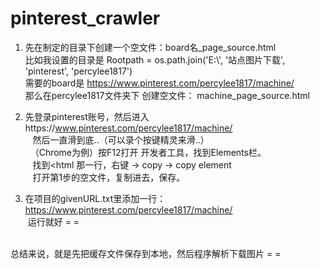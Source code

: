 # pinterest_crawler

1. 先在制定的目录下创建一个空文件：board名_page_source.html <br>
  比如我设置的目录是 Rootpath = os.path.join('E:\\', '站点图片下载', 'pinterest', 'percylee1817')<br>
  需要的board是 https://www.pinterest.com/percylee1817/machine/<br>
  那么在percylee1817文件夹下 创建空文件： machine_page_source.html<br>
 
2. 先登录pinterest账号，然后进入https://www.pinterest.com/percylee1817/machine/<br>
    然后一直滑到底..（可以录个按键精灵来滑..）<br>
   （Chrome为例）按F12打开 开发者工具，找到Elements栏。<br>
    找到<html 那一行，右键 -> copy -> copy element<br>
    打开第1步的空文件，复制进去，保存。<br>
    
3. 在项目的givenURL.txt里添加一行：https://www.pinterest.com/percylee1817/machine/<br>
  运行就好 = =
  
  <br>
总结来说，就是先把缓存文件保存到本地，然后程序解析下载图片 = =
